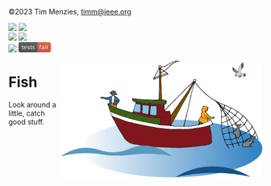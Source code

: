 
&copy;2023 Tim Menzies,
<a href="mailto:timm@ieee.org">timm@ieee.org</a> 

<img
src="https://img.shields.io/badge/license-BSD2-ff69b4"> <img
src="https://camo.githubusercontent.com/ba3b84eb50cbaa9a2d59d81ad60cdf59f221ef93bf3c508e86750b04e78e8c16/68747470733a2f2f696d672e736869656c64732e696f2f62616467652f444f492d31302e353238312532467a656e6f646f2e313233343536372d626c75652e737667"><br><img
src="https://img.shields.io/badge/purpose-se--ai-blueviolet"> <img
src="https://img.shields.io/badge/platform-osx,linux-pink"> <br> <img
src="https://img.shields.io/badge/language-python3.11-yellow"> <img
src="docs/results.png"> 

<img align=right width=400 src="/docs/fisheries.png">

# Fish

Look around a little, catch good stuff.
